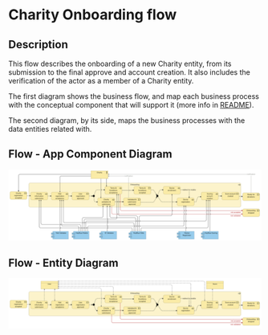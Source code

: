 # Charity Onboarding flow

## Description

This flow describes the onboarding of a new Charity entity, from its submission to the final approve and account creation. It also includes the verification of the actor as a member of a Charity entity.

The first diagram shows the business flow, and map each business process with the conceptual component that will support it (more info in [README](/README.md#application-component-collaboration-views)).

The second diagram, by its side, maps the business processes with the data entities related with.

## Flow - App Component Diagram

![Charity Onboarding - App Component](/Assets/Charity-onboarding-Application%20Coverage.png)

## Flow - Entity Diagram

![Charity Onboarding - Entity](/Assets/Charity-onboarding-Business-Entities.png)
